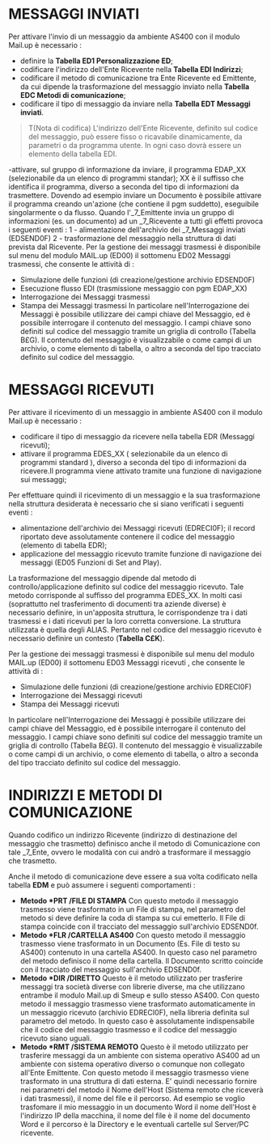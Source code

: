 # MESSAGGI INVIATI

Per attivare l'invio di un messaggio da ambiente AS400 con il modulo Mail.up è necessario : 
- definire la  **Tabella ED1 Personalizzazione ED**;
- codificare l'indirizzo dell'Ente Ricevente nella  **Tabella EDI Indirizzi**;
- codificare il metodo di comunicazione tra Ente Ricevente ed Emittente, da  cui dipende la trasformazione del messaggio inviato nella **Tabella EDC Metodi di comunicazione**;
- codificare il tipo di messaggio da inviare nella  **Tabella EDT Messaggi inviati**.
> T(Nota di codifica)
L'indirizzo dell'Ente Ricevente,  definito  sul  codice  del  messaggio, può essere fisso o ricavabile dinamicamente, da parametri o da programma utente. In ogni caso dovrà essere un elemento della tabella EDI.

-attivare,  sul gruppo di informazione da inviare,  il  programma  EDAP_XX   (selezionabile  da un elenco di programmi standar); XX è il  suffisso che identifica il programma,  diverso  a  seconda del tipo di informazioni da trasmettere.
Dovendo ad esempio inviare un  Documento è possibile attivare il programma creando un'azione (che contiene il pgm suddetto), eseguibile singolarmente o da flusso.
Quando l'_7_Emittente invia un gruppo di informazioni (es. un documento)  ad un _7_Ricevente a tutti gli effetti provoca i seguenti eventi : 
1 - alimentazione dell'archivio dei _7_Messaggi inviati (EDSEND0F)
2 - trasformazione  del messaggio nella struttura di dati prevista dal Ricevente.
Per  la  gestione  dei  messaggi trasmessi è disponibile sul menu del modulo MAIL.up  (ED00)  il sottomenu ED02 Messaggi trasmessi, che consente le attività di : 
- Simulazione delle funzioni (di creazione/gestione archivio EDSEND0F)
- Esecuzione flusso EDI (trasmissione messaggio con pgm EDAP_XX)
- Interrogazione dei Messaggi trasmessi
- Stampa dei Messaggi trasmessi
In particolare nell'Interrogazione dei Messaggi  è  possibile utilizzare dei campi chiave del Messaggio, ed è possibile interrogare il contenuto del messaggio.
I campi chiave sono definiti sul codice del messaggio tramite un  griglia di controllo (Tabella B£G).
Il contenuto del messaggio è visualizzabile o come campi  di  un archivio, o come elemento di tabella, o altro a seconda del tipo tracciato definito  sul codice del messaggio.

# MESSAGGI RICEVUTI

Per attivare il  ricevimento di un messaggio in ambiente AS400 con il modulo Mail.up è necessario : 
- codificare il tipo di messaggio da ricevere nella tabella  EDR  (Messaggi ricevuti);
- attivare il programma EDES_XX  ( selezionabile  da un elenco di programmi standard ),  diverso  a  seconda del tipo di informazioni da ricevere.Il  programma viene attivato tramite una funzione di navigazione sui messaggi;

Per effettuare quindi il ricevimento di un messaggio e la sua trasformazione nella struttura desiderata è necessario che si siano verificati i seguenti eventi : 
- alimentazione dell'archivio dei Messaggi ricevuti (EDRECI0F); il record riportato deve assolutamente contenere il codice del messaggio (elemento di tabella EDR);
- applicazione del messaggio ricevuto tramite funzione di navigazione dei messaggi (ED05 Funzioni di Set and Play).

La  trasformazione  del messaggio  dipende dal metodo di controllo/applicazione definito sul codice del messaggio ricevuto.
Tale metodo corrisponde al suffisso del programma EDES_XX.
In molti casi (soprattutto nel trasferimento di documenti tra aziende diverse) è necessario definire, in un'apposita struttura, le corrispondenze tra i dati trasmessi e i dati ricevuti per la loro corretta conversione.
La struttura utilizzata è quella degli ALIAS. Pertanto nel codice del messaggio ricevuto è necessario definire un contesto (**Tabella C£K**).

Per  la  gestione  dei  messaggi trasmessi è disponibile sul menu del modulo MAIL.up  (ED00)  il sottomenu ED03 Messaggi ricevuti , che consente le attività di : 
- Simulazione delle funzioni (di creazione/gestione archivio EDRECI0F)
- Interrogazione dei Messaggi ricevuti
- Stampa dei Messaggi ricevuti

In particolare nell'Interrogazione dei Messaggi  è  possibile utilizzare dei campi chiave del Messaggio, ed è possibile interrogare il contenuto del messaggio.
I campi chiave sono definiti sul codice del messaggio tramite un  griglia di controllo (Tabella B£G).
Il contenuto del messaggio è visualizzabile o come campi  di  un archivio, o come elemento di tabella, o altro a seconda del tipo tracciato definito  sul codice del messaggio.


# INDIRIZZI E METODI DI COMUNICAZIONE

Quando codifico un indirizzo Ricevente (indirizzo di destinazione del messaggio  che trasmetto) definisco anche il metodo di Comunicazione con tale _7_Ente, ovvero le modalità con cui andrò a trasformare il messaggio che trasmetto.

Anche il metodo di comunicazione deve essere a sua volta  codificato nella tabella **EDM** e può assumere i seguenti comportamenti : 

- **Metodo \*PRT /FILE DI STAMPA**
  Con questo metodo il messaggio trasmesso viene trasformato in un File di stampa, nel parametro del metodo si deve definire la coda  di  stampa su cui emetterlo. Il File  di  stampa  coincide  con il tracciato del messaggio sull'archivio EDSEND0f.
- **Metodo \*FLR /CARTELLA AS400**
  Con  questo metodo il  messaggio  trasmesso viene trasformato in un Documento  (Es.  File  di  testo  su AS400) contenuto in una cartella AS400. In questo caso nel parametro del metodo definisco il nome della cartella. Il Documento scritto coincide con il  tracciato del messaggio sull'archivio EDSEND0f.
- **Metodo \*DIR /DIRETTO**
  Questo è il metodo utilizzato per  trasferire messaggi tra società diverse con librerie diverse, ma che utilizzano entrambe il modulo Mail.up di Smeup e sullo stesso AS400.
Con questo metodo il messaggio trasmesso viene trasformato automaticamente in un messaggio ricevuto  (archivio EDRECI0F), nella libreria definita sul parametro del metodo.
In questo caso è assolutamente  indispensabile che il codice del messaggio trasmesso e il codice del messaggio ricevuto siano uguali.
- **Metodo \*RMT /SISTEMA REMOTO**
  Questo è il metodo utilizzato  per  trasferire messaggi da un ambiente con sistema  operativo  AS400  ad  un ambiente con sistema operativo diverso o comunque non collegato all'Ente Emittente.
  Con questo metodo il messaggio trasmesso viene trasformato in una struttura di dati esterna.
  E'  quindi  necessario  fornire nei parametri del metodo il Nome dell'Host (Sistema  remoto  che  riceverà  i  dati trasmessi), il nome del file e il percorso.
  Ad esempio se voglio trasfomare il mio messaggio in un  documento  Word il nome dell'Host è l'indirizzo IP della macchina, il nome del file è il nome del  documento  Word  e il percorso è la Directory e le eventuali cartelle sul Server/PC ricevente.


